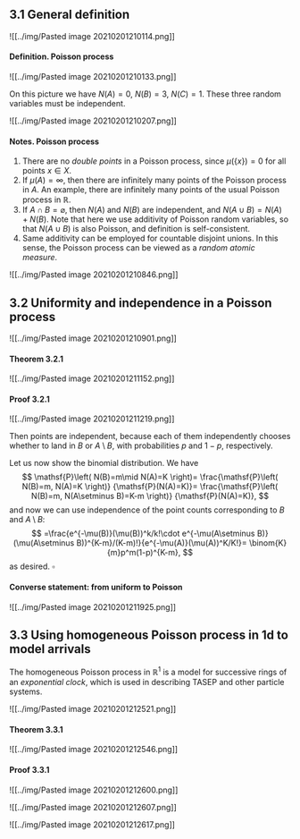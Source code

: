 ## 3.1 General definition

![[../img/Pasted image 20210201210114.png]]

#### Definition. Poisson process

![[../img/Pasted image 20210201210133.png]]

On this picture we have $N(A)=0$, $N(B)=3$, $N(C)=1$. These three random variables must be independent.

![[../img/Pasted image 20210201210207.png]]

#### Notes. Poisson process

1. There are no *double points* in a Poisson process, since $\mu( \left\{ x \right\})=0$ for all points $x\in X$.
2. If $\mu(A)=\infty$, then there are infinitely many points of the Poisson process in $A$. An example, there are infinitely many points of the usual Poisson process in $\mathbb{R}$.
3. If $A\cap B=\varnothing$, then $N(A)$ and $N(B)$ are independent, and $N(A\cup B)=N(A)+N(B)$. Note that here we use additivity of Poisson random variables, so that $N(A \cup B)$ is also Poisson, and definition is self-consistent.
4. Same additivity can be employed for countable disjoint unions. In this sense, the Poisson process can be viewed as a *random atomic measure*.

![[../img/Pasted image 20210201210846.png]]

## 3.2 Uniformity and independence in a Poisson process

![[../img/Pasted image 20210201210901.png]]

#### Theorem 3.2.1

![[../img/Pasted image 20210201211152.png]]

#### Proof 3.2.1

![[../img/Pasted image 20210201211219.png]]

Then points are independent, because each of them independently chooses whether to land in $B$ or $A\setminus B$, with probabilities $p$ and $1-p$, respectively.

Let us now show the binomial distribution. We have
$$
\mathsf{P}\left( N(B)=m\mid N(A)=K \right)=
\frac{\mathsf{P}\left( N(B)=m, N(A)=K \right)}
{\mathsf{P}(N(A)=K)}=
\frac{\mathsf{P}\left( N(B)=m, N(A\setminus B)=K-m \right)}
{\mathsf{P}(N(A)=K)},
$$
and now we can use independence of the point counts corresponding to $B$ and $A\setminus B$:
$$
=\frac{e^{-\mu(B)}(\mu(B))^k/k!\cdot e^{-\mu(A\setminus B)}(\mu(A\setminus B))^{K-m}/(K-m)!}{e^{-\mu(A)}(\mu(A))^K/K!}=
\binom{K}{m}p^m(1-p)^{K-m},
$$
as desired. $\square$

#### Converse statement: from uniform to Poisson

![[../img/Pasted image 20210201211925.png]]

## 3.3 Using homogeneous Poisson process in 1d to model arrivals

The homogeneous Poisson process in $\mathbb{R}^1$ is a model for successive rings of an *exponential clock*, which is used in describing TASEP and other particle systems.

![[../img/Pasted image 20210201212521.png]]

#### Theorem 3.3.1

![[../img/Pasted image 20210201212546.png]]

#### Proof 3.3.1

![[../img/Pasted image 20210201212600.png]]

![[../img/Pasted image 20210201212607.png]]

![[../img/Pasted image 20210201212617.png]]